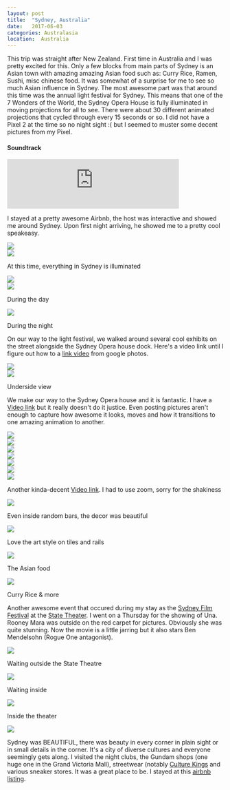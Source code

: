 ```yaml
---
layout: post
title:  "Sydney, Australia"
date:   2017-06-03
categories: Australasia
location:  Australia
---
```


<p>
This trip was straight after New Zealand. First time in Australia and I was pretty excited for this. Only a few blocks from main parts of Sydney is an Asian town with amazing amazing Asian food such as: Curry Rice, Ramen, Sushi, misc chinese food. It was somewhat of a surprise for me to see so much Asian influence in Sydney. The most awesome part was that around this time was the annual light festival for Sydney. This means that one of the 7 Wonders of the World, the Sydney Opera House is fully illuminated in moving projections for all to see. There were about 30 different animated projections that cycled through every 15 seconds or so. I did not have a Pixel 2 at the time so no night sight :( but I seemed to muster some decent pictures from my Pixel.
</p>

<div class="center">
<h4>Soundtrack</h4>
<iframe width="400" height="115" src="https://www.youtube.com/embed/TMhBEILHd94" frameborder="0" allow="accelerometer; autoplay; encrypted-media; gyroscope; picture-in-picture" allowfullscreen></iframe>

<p>I stayed at a pretty awesome Airbnb, the host was interactive and showed me around Sydney. Upon first night arriving, he showed me to a pretty cool speakeasy.</p>

<div class="post-image">
<img src="https://lh3.googleusercontent.com/WjbkiZ_F0JcJKppH_8zjtsSEIU3-sK2gT8a4A4snlnEFsL9Zl287966bWiOs-tCSJLP8PqBsHorD_gYTErZz3EwCvFnlSscBDZg3Yo8HFq0b7D6uAbx8LtBA8FBZO4V284IbJDlZqccThAese-pnbKVnM39S3xTE5cm6gV4oDdre8ALjPKME666nrPRKV3TlgQ1ahYWKE1Z1I2XSO2vVmIjUicCxzQsD-Dn3jIRx3NpJahZXKFdSFrfCm7yVVQlQDL2Ba7URBRaUFoxYU2XOhcaJF1twDHG00QT2MMsI-4dIHMEjZ1ZRAJ8aa9qxCN8psmgbnZC73vtBT8JSlkYPObYBjKAsfjP1f_fR5rVQGm9knaDk1ZRRsXUEB_iNsKSWQFaPc-rIgj4Hu9pvkeK9J-TW4rFyo5zZtxR5-C_GTm9tAXwMJNVS0EIbkyUs17q3H_hzS4dMXhvwghLg2uOZLsI-T03x2cvsyv5VOEQVoKq4OrUluyHC1AkuuooEYrTEYQ-sIDZeSnpUmKS3bX18oQYITW67UMi0pqnlsCl2vZYvd1Mvk7DnQnRKsioA93yTgg8y-rT9r7_VLxaj5JqyWtMO_8PjP1FNQTmqHCzZTvX7Pn40uLkxn09ebYN3eZiYkJ2cbbzHK0tU_hFLpsGl3tQAQMuS0u6ZfWzAjZgj-rp3LOOHu3aQlNvpNKMC8UZQL2XCPWJyMAjuGbpaX08=w1232-h1642-no"/>
</div>

<div class="post-image">
<img src="https://lh3.googleusercontent.com/EuVgVM_x88F5yuJHJrLfLxdKiFe5s-5QZiABpUaB5su-rNc-6R29uw4usqpLCJQASeYbyYCYIkB6a-xdYSvaHCrKzP8NJk9rOx1UNPt0rJR6Idz9px41YDNplRX4EX5HtEXOd5RY1OVyRpmZuZyzlzPyRgcVaoMEAKWdy1tla2fh-IMpEWsejhVPslc6DuMq50UTv6Mr_t3BH3nXL73ycVRXDt1vpc3mtYw362iopvKpvLj_yTxaCAoT_xbLNP94BMgBslU-8Asb4HpPltre1KtC7n4qQi5ZkQPYlLgthYXdsJSusRRseRNpq0PqYGysPHPXW_IyF-b5za0AUCDH_lUaKU9p4y1_0wiOzsMsHSLhvZRX7doM_ytByusV_POh-hojpqSiz4bjkea8R8W1qsqTIqiaIoXp6Vkjpc5T3bqbeRvPfX9s4ER-U7jfE2Tw-ZLeQ5guGBzRq9eNiUtViZppw1ZsbcuPGXkwotG21pYwp7zukPCUJirOd66O_Yw1QtztAQCwMfjFyd9ms8mOXMxh-Jzpuuukw4Ce27MayqbZMT7mZipKiVac0Dj2AT2Wwyr2f-3l8AKxAHjIQjRq9B6vz2jMwRZoPLSMz-0m_RBOWj3wsvLF7_6JBW9qMjNTMUZ-mp9S7jNYUEJZo3OQMDHjmDsbEcX1LpxonOENbOJDoGQNewAAtQxup4Gk7PkfDndEaRmyIfMu7Hj6c80=w1232-h1642-no"/>
<p class="post-image-caption">
At this time, everything in Sydney is illuminated
  </p>
</div>

<div class="post-image">
<img src="https://lh3.googleusercontent.com/07hC7X66Pe5VuJyV6JjD9M_K3EPZmLgIM0UU9SlFzry-v5inSCIp4YkJ3euUisiLkONx37BXx-g7CQc6AtQeDFQOUtcxwxydSneg2Sq5JCmiiJeIkkmj449SDV0UYJrC4zwcT3NJSm_lMm0tLCkNpVsL7afCoxbF9rS-wXOUuPVJJieB5Cp-o6uwvfLb1dbcNqa13U0iHYUfzB3QtdbVO15hzvpAIriF8mRZaaJsgg04VXR2OmoAwJSlYuPxVYOV2CbTL9Pv6plk2NaLrOllwaflT7FN0UJCYpB_G_ShtTImjLr-zJNyIGiTkA9dljseR72-8BuSG-NPvKXfFcvExSZsyKukj_15r-1jIrStiVS9HFNI3a3O7Jcti1vpESQu5tFvdOYbXKttnXWa1CJE9ICehCCBBSgQksdNP311d1WmLRf_MapTjkFiVT91zvulVjlcdgRPe1fWId4kocvojaqfK95fN7lr3HLKPjtLai25orGnENUvTNGqh5y4JKwd37hF1_RR15SM4hyCMPJQ5J9iCwuwlI7NK657fwqn7iMUhyEBnOfCcHD7kiDzjWmO5tn3xtopha5NA4yHuV2f4asD25GMGM7dvItjyzZNkyujwNTEKwd3HYwnSWctd9hqikiHzUsht2Ocp-Cnvpp0op8Jy8Tfyg2tAmvh4KJxOJTCptLKsdtZJImO1V_fsrzE1jX0GJ0y8y8sRCGNQXM=w1961-h1471-no"/>

</div>


<div class="post-image">
<img src="https://lh3.googleusercontent.com/wzQa_iqkv0C76oFBz6FYkpDgR0ehrcX325iZOow_y5Za2fC1E94N9fsOF543NH5xrC11p6TLPF6ed3ZZCJteCT56_QcQ_Rs5UFiGAn2NrykA-2sAPhRgUrXpD5qdzgHnHtL4N5mFybKwmHtWr5mso6RK1Z1vUtodHf8IMX_V5V7QVktOKlHiirorQc0BFtFurBELheT7OYBfB8DY8eqp3vZYnWP7sE5jDBcwQ8Y3NNYyudrjRH2iSY7PDLoBIB8bowFRQJMX03HTfnGuhQ4NXB5v_EYs_Aqc6H9psUD34-sDzpeZq7VqeCBDjd5Xr6ZaRSeQeohAIBx72AqHrPIsEmSzn5pWvsS-xjPKANOZlytiXg_xRcyrQfnaj-sbbfu45pgMltqBYsWMN892F3ckMZTTzwZl8hRbin7OppdxZYTMNmENwSZhQUgwjQPFE-4ZtIgSGZReA_5m9UoideHlz-AANY7_OmMxBZwfz7JsnCbcBQa8MDsNGOCEPTynQf7na0J6hXKgQCSh2K8SzrR-a0sFqPegrjA_vHhrG-PnBKPKq9feas9eWai-i74gyeLReodvE6LWXctGnMhoBbGmoP5HB0GbKlYPP0hnaUbpOmbyAfslfZtA-kWOmVGTo2fUDQHBJ1-jSwrwlMIS8RxVqkhEyyoO8cyVsBBkVSK8YeQbvm8tKjWHNaCyGDTQAkebXsGvVNfQYngZb1wXyAc=w1232-h1642-no"/>
<p class="post-image-caption">
During the day
  </p>
</div>


<div class="post-image">
<img src="https://lh3.googleusercontent.com/DdHcM7pVEnI90zBPp212b6LrV305S6XP_lvcZQGtyGAOxaRPBoFQJZ2OEO3Ld91NdxypO7IqZzpIqy434CJEyaaDgpqQLyvPnkoPPmgzrGxS6AGKo2IrJJD156f1Sy4Fyip8UBY1l-x3XwabkQ_kuD7JHs3J2TQ4mZMdalnFlYNL5Xzradim5pf5aUnMRGhHc4GeK3ILw43jKOnYy-jCI2j-cvKLl24jnX9wAMo8pSch0hxf20WYTlYHLFa876eBvAxb8zRoNOthX9uKjlhnILANq3mWXl_vyV1o4ylfk8t4EBvBO-jsCj8qyqb8IVzg1E9mC5ihi1laeuDzRGaEwrEJDjnTiaeUXvKail5aYCRztt5bX11L15DWDDTnzpHvzG4ThfI7pala969mrQFVVNQ1Opw1aLUEh4EvHkXSUOq_tOyDf-0IhlSo378LAwcSlEDth_xS37thWuKtX437q0r42DnJZW1XBqjKdplI5mHp-Jf--WvLhzVMsk5KukPIcYDI-a0lyn0WHstthtM_jcFJr2sTpg57j2y8i5RnjrxDlXFzaYuNEtufbyuiMZNgyNdknQ6ij_sgWyrKMN4Pc3u5ueXdoyIn9SAR7Sn6aDGDt1o3i7Us89foxzf34HwRewrn0eAHy05gxQLB3MBExUzQvXM0kIgimJRKcnkJgxdJWndA6Dv93eLSH2Cn85lBnHafJLM8OcbRcY-rTNU=w1232-h1642-no
"/>
<p class="post-image-caption">
During the night
  </p>
</div>



<p>On our way to the light festival, we walked around several cool exhibits on the street alongside the Sydney Opera house dock. Here's a video link until I figure out how to a <a href="https://photos.app.goo.gl/B8iU9up1Nk2ubbP27">link video</a> from google photos.</p>


<div class="post-image">
<img src="https://lh3.googleusercontent.com/BLBKVRXdAK9Jw6eyKouoII21a2laxD7l_DAY8kY0tJIg2wONtTZh6uUA5MfXsNs_yV_OZ6QfvtKTMgp9UmedIJJ_ik9mAHgD_ky_6RYf485Pxm9TA7CAviYYjuFybN3WdpseGWUvmbLHts68Cg0GfjkXQJKm2rW9Y5zI3FDQHsRUoxxEigEqX_ZXGG3jQdkpewYwRUg32_Mk2Wod85AvTOYhn9FncE2lQYELjwWR1RTDyIVY_NLkkN75PDSTGc9nveEmObGnqdtAtQOHqBIZOaWy4HOnbCfz9qBAeC2PhbkrQ9DC9loAyzp2jTWwSHYrIBmnEHmDClV6ey1I-xCNxUwelYgpd2b2OmuB-2PJFFcFEjfpJ7tizEuLmpYUik-oo-_NzWLOrt3M5RfECrgeyixjsEK7Of4xVDOBenYT4gLtN3m09o4cAknUsO-Pzlxe5yUUxZ6aqyooOpXIhu1uhXdTGhQgCtKl44xihmeFVbaj0346dEVLR-rE_3i2oyKOodaY6ka7z9vM-hztzKwqh8xg_tyHLXMww9E4tOViYoWeq5bOEwFqupjg_Yv4bz_ZeJM1t-nYsapigpSJaQE-XluDtQNyaqmxp1dFO7_tS6aIDR9DSiLyNJ3xfxNAbc3h_u5UTNvXqpegHMQiTtp9OrtB19YsNWH0Tt8q2diTcbyamPZ2L-IUJ0GvAJ2ym25lAh-RJqvHy8ejZBaT1eE=w1232-h1642-no"/>
</div>



<div class="post-image">
<img src="https://lh3.googleusercontent.com/udJdSd2U-6NXyzV1lWrpJHfxsNnNVcgDJ4N0gZw1dIdm_akr1b4JUiy-NhWTG90l5_9ngtTrnANzPq1fSJCRapsxQP30Tv6bIjPD8IxiSuYnwHvODq4e_DxUUSGzhAYtMVrMmEXmFmfSPihg-8yorrb7d2dfWvB6MimlVb84YgQg7OMxnnMl-LZtz50wtZJMUhVAnUBn_8prqKCDCZTUQInu9nqM-_-7e-0ctlMTFpFqZBzJG1rToKce5NOrTlY5v8CQFE6X1XXg6MppzT829Ox3y4nlqiiRNR5P3OWW_zr6htVjgPriCfdoCZPmqpkyodJ4UldDsztRzDGfxQYUMXD26W1nS0RG4tacLPi4r6PbDs03u1fkt_aTygs3dLm8VK58GQET1il9YiG7n0v0jfh88P2oCRy-EZT5TBgkpk7FUlqdY8_h7V9qQvfQjyNWMxetOWDH8h13ro3OfymcszOmz10lInmlfBZ8Sdgic4v5f6i-mO6Fsf7-naP0VPfN0ZoHt1qhdVkqChApQrDWjAtx8hZu49kaQ33gQ176Rw4HT5BEoM_4dWYpggk0HRZznEvn4dR0fXqKZTgIVfkPqkqacAG1XVz9OYNMB9zhVwRvv9z1VPcWfV4HxSqy0sUK_lYhhgSQ5CL6vh4jofS7U2nl0fJf-1ZB3E9kDLUX8ZdFL30vhdU8nAQbfj_hGH2dwW-k7cvQ6GEalkiwkow=w445-h333-no"/>
<p class="post-image-caption">
Underside view
  </p>
</div>


<p>We make our way to the Sydney Opera house and it is fantastic. I have a <a href="https://photos.app.goo.gl/1z7RHpM6a5oCGNLV6">Video link</a>  but it really doesn't do it justice. Even posting pictures aren't enough to capture how awesome it looks, moves and how it transitions to one amazing animation to another.</p>


<div class="post-image">
<img src="https://lh3.googleusercontent.com/ScFzVvs4oIDm5rvxK6TneSqU1dfZmvPNI8B3N5K6OD7_R_D6za2UNkihxWJ-ret6IvMBMdu4n_2pFlLWhnMrQuhMxi1B_CaXJqq8jBiVP9mZEqXsBxE0nv4A0C4-d8E4nkTi1uDVqUI6elEaY-uiu-RK3c3Rq--cAM50b5tmEgaF0lggOiKxcAB9nDjxaoQ5WQLjIrR8ipnaig36DRPS1A5o-8Z-setdQSweuu3Ib5VNQJJ0Fcb5k0TfjKJTTvPf8eBRVYxrHaSclg2xgwUT6hYtRlD4RQtOWebh9h4eQigl6tmtJZZihSN0oRgL7JoNDBdjmKdFeGvJ_-ept8Uk6PHYewjfmY-WQJgFwS8vguUvDnwCOYJ4V0PFyrx9u-X7MAezC2lAJ4e8dXsf8HgtZxugCx9h1siyeiqoS5SurkU6KeE2qXCWLqPFqt4G60zxu48a8uJnZgviwyDRakIJ4ubtpRuL39OjdoxLvJVCbyJwdtLZM6U85kX_sBNhRisA_Wc6jSe4ukDIsuktXziB-MZNj6gvBmzp7nTOWxxFr_LxHvQ-q8JebqapvuqxQVbrSzfAJ0mR_E2710Hp1mgUb_xzgY78rhUdU_IalkdfoTOvdj2czGLkurodGOFozxS-93woFff7o6B3XXxVMtb5uSiGSRvbOKP4Eo4wl121YJ3LoMgJ3l_mHIkCvFqzs58waDmi0Dyo-rzjcDfMzG0=w1961-h1471-no"/>
</div>

<div class="post-image">
<img src="https://lh3.googleusercontent.com/uyBWAWRzv-foQSSU3Nh-K0Hgmm9Y0CaTw12sCJ-M8wRL7bsUqAPRwu-kJ0XP8qaiD924jtbyxJ2pD5J-loVCl3OjOmpc9U6q_SYQS6k6UUnVB3pYcw4oFjsQ0hozx4pYtknHTLBNLhVqAWIXt_C7wYZzVLPL3JThb5DXTr8n83TXw-TZt5ksxrtAqF0-zq_H3A_UyflLzEXi_iWyKwHCHZcRjv9TNUIqgmvFLHfRhZ9hl-LtOQGi74hrlf6jgxtvgY_JRXYmC22XRpfXyGEvnvWvpRo1uErqOlqClIzjrbvpt2IFK_F18ARxBL6c7mYfta0o_Oiy8hmJQVZsbAJzjQipNA4ZoldoGkY6QFDWYiUPgoO8AV6Ys3DELBibF5qk8yo1fAyvJoGQPm0jBCuhQZNWr92ZG40ZjQ9UQeuy77W9GcRx9quXSPuvYIbNS-NFVK7mC87fk1dorrTSB44Fgz-Snvjhso79h4YOGETj0W449gW4xZ9S5o6ugv_e0zxkXjrUdgZKTfRXTjA0R5LnjzQCc5gbWU2Eja0pUCOUNoIS9Tboeu7qRPf8QojSmH5ZsaA7BlzuTeTTTImxUm6A_ZNFPC7t1X95xTLt9TbhMWVWDZKL50UNhQuRD_3iAb4Mp_KDOujaPDaqP6tUhaLvPntI7uMeB83R9Z0Yi6eheItwysOYvudikhth9OItDYcXEpwblOWcXJv3JEJnabQ=w1961-h1471-no
"/>
</div>

<div class="post-image">
<img src="https://lh3.googleusercontent.com/yggUXXQybrvluO3v8O6hvfh5q0Y_33HlBQOc4cjhyWw0p1DoYPOfjCRVkD45ULVlieOD_Iuew0hy1Xfras_Vz9uWeXzxE4_wehRHUOvnsTwP1wTTly9vfFqmcFnuxsKjRoO-BwPHNA4tg_kZVsxois66NTtafyxRpSXIkt3Cs55Sv8oH-8d4wnN6WhdkCwTELgOI-njigPA13qeIsYkxCc4aygDA7ZdBQjSUBs_2Hb3A8HWLKSoEy6H4HtKBp_Jl6FKzrfr1i-htsiGxTkyAijBBCOKRBfd9FxNDPq67uCq7yAJ2fRaOFPwA_GUnIoEjizYllRsF_C3Ip2wH0uPBR_mH7o8fvqDpi62dE2U8RpjOlXrAI6vAeODjsgwVDLSAxsCOW7G3wnHN8RNbHzB77KM7KaDMGzyD_v0dMMA2oUmnEiSvK9KjVbcOCTNm3yQ09euJZF2kUAfLtjtbeOO4RW9gBjJgNzdDfBRLdFwal1VuIZcxu9ma7zIuLWZAi6xcFcyAPIa9dF1gINzpi2EBjud-tGa1KdlxlZW-mTObR1K2qO5WoXxhmM0j-H1tQbP-W9CheAJWUZc7GYJxlUHZPWZbPi9QiGJNA3-B2zMKRAp-Ch7TRQXA1mDeIHbZOiX-f3RYbRe3pwS5YrRWMgWlgpSWeY_BJaRGh-e2DezZ69IJDbkkllnVKkaifBzoV2ympDA8SWuokUvqSslHKyM=w2126-h1595-no
"/>
</div>


<div class="post-image">
<img src="https://lh3.googleusercontent.com/PiLTsPUADkwPmLBP7hnpUvDeQtRuTl1B4qu5wd7IpwtOSQ-VG8lD9So_2FzTSmg_LPjfxdfwwTHw6htVe5kk_0D4l_HNoCbRgbRU2veXT7izgHzyn-rqpoJEvkpIus9YWanBVhovsBQnqvoCKbKuTTFsVUPv638BeM5ch-I0xorihj7Eq7lCb3mgMBx3cTiT5m-g03SLp1mcCIeD-xtT9HaxiBEYUycT2catJXPiceIJqjkuK3tR-uBJdoK3POv6v7xxwTPl4JKl5TDY-XPAAXQINlBQaCreGBVdJFnQKKgHDycKtkeF-4ixvapbk3kAmR4Cc_ZLiBaSD-X-t0RHyp1scyvcPVBW1xpnr46Ij92HIacQ31XgG0iVFuR4hAnKsLJziRVgxHEfcKT6EBiZKUt-dm6NjIfmGIb2bjxzpzjbWH-bN__zbqovfS_gD5MpX4-ghgOM9bkSABDr4wN9rRQkUQPFwKVIs6YxpjyUQPFkUa_oe55RgWv4cpc6_uhDPP6X5OYnpvOcw9jR50RmrdQuKcSvclyjI5kUd21VlkNZt5TwmMYSWIMeXzFBHqhU7SSUQ76Ekusex-h6CLhWygLYpZ43vNo-1Rw4NuQD51PO4VvG0VCnJh2aBA0vIFXTTX8LmH7IN2UTiO3dNAnXTwRyoaCXt88g1YN6o9m4SkamZ9iosun9JQ61OHvjQtOLiOXMNQaXKJb-0oBcchs=w2126-h1595-no
"/>
</div>


<div class="post-image">
<img src="https://lh3.googleusercontent.com/uzbA3oXrkXYAZFvEC2dFT2bic4h49af1LzESqoSLVdM3fWfL_4JEkoyt327fwdmj8vfgzgThyH9U1i_XLk8kz9zK8C49QJcyUpeCzMBxaVbq2TYnySgaNuEB62xixvikRYc99v93vxXhJiqGKQ7CVo7-R7I_bHYmF38jV5oEbIFIn_VrwotuTGtDJF2MPJdJPjDh3It_JNnG7iQa7qaEtZRo3QiW4mR1mhrKKgkXo8NhDWNI4DIx9IT2gSvbM--hJqb7fn4H_vrRW2S5EtPff2VlhdNak28NsQ5BjmBziKzPz9AuqlumkMwgcYox_oxRg8Pt7hZTAD38CO0QOGCg1VlnjdVfpQNCpywgqRTRh-FiTTsy1g7Yc19NIHk7tYmIEnDOndkJtiLNjwvLXZJCeze-MT18tg0UwwvuM26Yc53Ai1zs1siMEYCfCOX7ytn9yyYaW0_bTeth1qjO6pej9C2z0WuYq4p9lrCY1h9CajUSMUmbwmLgP3w-xAuqhgFFX_Z4VX1dip9S-SmXs4jlmHjbjc8oQVvs2xukDiFx5_15n8G9exRULRYKf8KuOpxlIYBx7BPS-Xe-Eq_vSg5jVtf-KOV66O7JceDLzDSuNvYScEZ8XGN5dVRibSU-OicjqdcubF1RSQXTTPRiOhyp6fLIS1Q8pl2DxOwtU1trSdzt3fsBtQgyzNwyVx-FypFW_Tkwpxy5368Y5yGS2eo=w2126-h1595-no"/>
</div>



<div class="post-image">
<img src="https://lh3.googleusercontent.com/Ujs5Buazl5cFmhIbmaT7Kgv5ZyVel5kK18fyOQYPFns9ueDababLOi3D2pChYxfMnzPG4-7S_TAObwxDrnqHdHS1MzuM5hQCdMe-ko3CZO_zSnxNQoKLkkmCSp4gMk1ZIl4TQnQINm2sIQ5osNEIPnZ_ODrQRrAlsdC55yvyg4BxN4TT08JwxHNEzhViaH0mWtRJRT-w1W6bgA8yjC3VXj10OTD4UgAtSDDJ8EqQ5sVD7AA2kFshH_XavceVZpxwXMOZoPvBlt3wuLUi_6Adr2i1EC48BSl5T7FRN6Jw2pW0Isody_lndyVQnlZeiADdLdzrjO3v39jssZkKH2ErSqSq6uEOlyddwIS3h1mFY07IPwDrmsm-MWCsC0pJvRSru1SrviT0LukqcV1bIiMf9omx2pQd-C7sN1mVPLazKKFtyaKz1k_h_93tXZrWUY5tUfaq7jPql_raOxXIYrxWOI4DXwADjAGzFRUJxzq6bZ1Sw1GhaERjm_gT8ZzIfqM_bgTChvmFV50W2xB7YkRP11qGZDCFEP_zmCtEPdBqh9LuAyy1z3zPZllQYImqd96niC207JE3evJMPQ7znpCmZL5ndX1JAQF3XhDINIIbnwWyrNINZtl5yYJYuWHh_3yGVURu0izHRETr8SMEGZDigfHQprHbBaUdKuT5lggnXbEFUDaFzuBEeXIz9jS9XaBsTyNLZ48THvbcUVRFwW8=w2126-h1595-no"/>
</div>


<div class="post-image">
<img src="https://lh3.googleusercontent.com/YgECVgqKE2uimtF_66lYrzhdE7kzchfoG8Hs1Al5UAL4EyUxjAjnAHHlLoXL0Pyf5YVsG1iuatwbJdhLC7RGBjWIoi8iCcKtJabIPFxQ_fFlFkF3jcMrgujhXljiZvoYoaIndE-_yQR_-7Yqnvh51hu5bMH05Xe21sqq_nABFy8VLSQjV-FDwzBBAdtn0wFr__dCv6lo1epeW8dSkHO5G61eipOJ4iZ7SmJeyuDg8DMWPdU80dIczZCC6mnCYp9z4ViB43rT1HoN_xtogcxLPhfqLeoKIAfSLEmST4Ijwf2Lzsh5cVmb7DXloejAtPOlBPgaOw_Fash9nUg2i5-w79U5-9sA_NHINFpdQM97aUa98_1TjbazHH1s7tHvz4nFhh9qN0bTzOezn-uqWsS-72mshYTdtz2dC7hcFG1eNQ-6xxtv2gMxQHWNTLhtEYucwnNXzosMyIGpzq0tSE448AuhI1wlZnjnL-SDov8no1xIL7xreGPALQigNSSaABDEcW3Vil8kAk5fzfyu7IKLsipcGq_stAY90dvbHOdVcjmKZwg6QLwMDTXrhMBUVVSpYI_b8B1QunUJPFrIEbmHZhbXhQxdxmDQGNrjn38BzpRYBNeD0qoMcNb7tvdMYSk9UNL7AEf6z0gpkXn_E4ztfYiHpRDxmSYd8llohZOfA8kk1Di2O_1EJxqF76RYMNmYmLEbokW7Qhvi9T1MADg=w2126-h1595-no"/>
</div>



<p>Another kinda-decent <a href="https://photos.app.goo.gl/KEq1j1i19Ln8rGVCA">Video link</a>. I had to use zoom, sorry for the shakiness</p>


<div class="post-image">
<img src="https://lh3.googleusercontent.com/xe2DCcomKb1bfftkrjTLUkBtZWVTZfmnPEh7LQTuUtrOVhEcwjj2LchaTBkROXL7q3d9MX8MqG06F33YSowvA9LtF34yi2uQdOE9a5VfC9nDcEEepT2Tek5EeLr76_bnSQGhdtHEa8BTWF_rEMIgrq2LB82cQ7yl40sudBGn3iitMkOyKtEJzyWZ6BR7xlhBYUrGhZwnPJBkZ1qlPaVfbf5ATlFbzgsqvxdJLvGzo7f6yb9k_E9q0KSiFOJOegv0S__K5WjqLjH6xaqo4RDvayWyrJqxnZnZ1riCTOzaKiSlROR-9Q4Q-UjtL01b4fbbaiCCOOTn2kbL1Sp2zBBALHDeoWSo6TjdVGapPQCK3UdX0cHFbS-lsRMJNZpKGkYv0TESEOn8Di7GLxteXN88F8TpLA_Ullsf-513bOS3uiDUPK30yjup8VShKemboWAm7h8tXkPJsJamcXGWe54t2vXCbv0_MR2i1Rn_RvromlNO3UoE3QfrEgOybmJJ0vPS5l-RqZv1_Usdmg5QkXIjnRHKm08jZOmqxLasE1kEXvUzV9BJxjF5tB107J-c3hHXhoNRu9tzDLjY8VJn4lbsErlj0GelZiTiwcd89Xwih7vesxjbosQPUSuGsv5rGHOXf8GdsQgRj7ivmGRyr_-ZpZc4xWJeuyb1U8VB6fO3SGlH96GNCIlL0qRHVDo7ZdxbqdYVlgYUSkyWW7pWDWQ=w1512-h1642-no
"/>

<p class="post-image-caption">
Even inside random bars, the decor was beautiful
  </p>
</div>

<div class="post-image">
<img src="https://lh3.googleusercontent.com/fCiFeQe3WTtS0G1SloJEpfA4TNo_Xxub1BsJ-q6Z6gUCnW46rybHV26xVTHfGLvNVASp3gMcaZZeEQAnNh2IQbwm-2QAIODAGcykMjG9hDzMT0TrraqoFxekRjYEeurkbDaK6RQfgfDlOjJbmf_klrQ3q76y9hPg1r0KoLbVsjorOKeU9uyMImBctiK8XNv_66YFBnC4gs0Pc4-kahRBuWc306pKmNFZwW4Dh0hEthMIAQzdTfWOjuduUCgaXbTVg_VjlkexjOqq7NJG_cl526Ii1qPrJzxsQJrQj7DsUElr1mHTEW7ySJifEHGgnw03jwBrp9tMTKd8B7m2346gasDzhJ7qRvIaZi62O6CEMlNaItSDmM6zF5-CuJ4fJaBwWJ57keyLO8Ecy0sWr9lD3R84dKeUWUx9WV9AkUUW_nqMdo0LK_KACyF11faQZpuoQGq03dLfGxyPYdAvcM23VmowdeF8HnoW23P2IqjRCnkBxEdwtlwJLEVuPmXpTyKUkT6uDm9NQDaqko_bEdq-yEcN9PP2S1UcPVG0sI29zCWzxwj8ZQr4Flhf6NLXj_UihC_Y-Pnbrq3lbak_faaldfpWmaQt_8BUHRmnw0EHXxY02WEFOmqPoqjxNOzt7h1L-sL-suIaT6pNzyu1o-afUbFLmHORiUqXHD5Dv7nhgs4fiAoFiCUGUJspoJWF-h8iwmpb6eSRrMvPubq2kFk=w1232-h1642-no
"/>

<p class="post-image-caption">
Love the art style on tiles and rails
  </p>
</div>



<div class="post-image">
<img src="https://lh3.googleusercontent.com/eyr8fjjPAIxXn_5FNDTBfg0alvApSunPH-NDAWAz6YecNvrwoB4DL7yBlhYuSl2M5YwZ9GzSjamoy9o7llrdKkw09xCknj37XCZPITq5JaO_2HcIGUdjkM6ddBFxPuaOmky6K2GxcIhc6wlP5usuiB8DuAub5-4hyLA2BCQAl11Em835crgFURhDy2ZKZIkbvhHI3mqtIWaQ-Pj1Zs6Yb1wmQ92k-cvfCQ4l-6PraLmFjQx21JgAiOcOXSM8rKSX1thLIAgTcMhA5xgR-4DiTFzsj502R5VV2z6mjuEKS4d5eW40g0_hAS9jC0Hh6UP8WhuiciaaG3dNwJdudNcdocVl8DDXO550NRVGD1kk9RCIA9JNigH1Tvmt7SJnde0UY1jIY08dPJOb9__IABZ-vyPZUzgZhR0g4oz75r2a09i-85famwh9QrFr2sB_SClI8WQe-W50lCnhCoU11y5sXXHJ_vwEZN9VXTbtNX2NLrX_F3xOMurypCGdCWDhSpw0yNHcGZqAKJGzXn35fBZIIujHKw-fUtkE1z3mXiaHVPPhfCzD1t1H55StjTtnwt6N9S8nvK08YbsMTTRrolSCp_GK8hxFteofe-K97GvwEvSPMPHH0PL2TCZ0K7nYwT3hpYHXyy4SCYBAjuW7OeQ7__ifOIKUz4vn9bT-y_Wr2xKKrfmDQ5Y-qhELj7CWGzue-MVLrSgqyL8BhimfqH4=w2126-h1595-no"/>
<p class="post-image-caption">
The Asian food
  </p>
</div>



<div class="post-image">
<img src="https://lh3.googleusercontent.com/z65RWQNw0tKDg1zEUod0wQM81NtctMoFWliVSe5z3NCr_CHJH75Uwlbme7dz-ibzJr0BxRzoFlTxvdPVfkpTe3Nc4U_wXZJZGOTNBtmGswSAT8CcXftGm0wohzuErqH1mGFSaufz1X22Goy5cCvPJxjHzFPLULqVTD4_Z8d4djqH9JxWPDlaGRS_5X9uoxKoqvkVrUj910zFLnllXA6lJsoQDuO7Vj0SCYlL4gNXO5t7qol7Ar0r5AageZbuldm-4SGG3zmeY57x22J_bB-cdpu4Bjtx5LVTQkkFvpIoeJ5M9BL_MD17iwX41csCPfaaRRSddo4vF5UKa1kLf7cf6LTBy8rpijE5hPpwy_U-7od4sy9HV_cHmaPO9dBcVHEIcwopmCYnr9G5-qmJfPg5IbEQ-NuPE4U3sCjjOrav3sao-xIhNFvBRLismDIocnUyMA9hOoZWHE8oFxWnWAHZl5x_tPzXR6vCHyIEbtztONJozwXyzHxMYYkC6Jvg7IGE29NunIAvc6q1c5c9ToFmPwHpxTXSNuMkKz05a96v2CLSNSfsz1VefTZdA9QRepwOx2f5rqccRosdlYRDqODmgnv2u9ZodXenjGaujK9pA9bsJLZ-Ki0lBScZ30hKsCOcVATeT63K6Va1n3ftwskqbX0Motw6y_95f8VzwU_FWj1ECd3DlhTNDza3u4niI6pnE8clq3916lvITCUEyCk=w2126-h1595-no"/>
<p class="post-image-caption">
Curry Rice & more
  </p>
</div>

<p>Another awesome event that occured during my stay as the <a href="https://www.sff.org.au/">Sydney Film Festival</a> at the <a href="https://www.statetheatre.com.au/">State Theater</a>. I went on a Thursday for the showing of Una. Rooney Mara was outside on the red carpet for pictures. Obviously she was quite stunning. Now the movie is a little jarring but it also stars Ben Mendelsohn (Rogue One antagonist). </p>


<div class="post-image">
<img src="https://lh3.googleusercontent.com/TSuDRzwqUbnPviXpSCq39EKMctReN4WLESIIuu5Bm9syCKY9pca5nROvv3SjI6j6jfvrNws5mxcTXNCBrMwQp6MxHRj6WbW449W0-IYA6LkceNnj4aPYFlI-mNv9WsZSNyCy0cEEC47su1zs0tSQqt6EeRJ-1wCrHuF2Xq00PmKN3F4eVB0nR_Jfs_U8whPN_znt1564G-zHuv1uRE2J34sTsoaaxN3LU2sty_3mLczu_3be23DVfzMfcXJcfGb3xhQ6s0ZyR9CkGz90OGJR9iqzZRs9cFmt4-ZuLwcWPJSa9-B9-HCoaxqs0pBq7sf3ObnUXz5WsHFWLSqEoURQCGqc38HPQ3c83-Z_l59Qvx9JgOvqrNOuUdoGNjn6eEZF4OW448Iag5G25XQfYykmLufdQqkjHJGNTyjaXU0ie0u6oXuFxJGG6bKp7WCxdZcAHVmJwMqmCKShfLk-u8W6EB8uXjVtvduu4PjIS7375mDOfls53idnMEiIxazMjKt75sN0ZRWxWotAQJVm_3Gql4kgDAMrDp2VmKaDQIKfWFQtTvidnsjHxkL3BGQVKoWw1Qv3t3ljSvAY98xIPSstpPGGodHn8xHsJ2ok9P_e7wyX_Mbn__x6Ze5aGdRBQHBqCElF8IqZs7R8xYbO3TAEOPUwELaRHCuP7qAx9kVxj8UGPbt5mafPOmf2Gr-xnX0GPyP7zNlrtqn3rPnV0bY=w1232-h1642-no"/>
<p class="post-image-caption">
Waiting outside the State Theatre
  </p>
</div>

<div class="post-image">
<img src="https://lh3.googleusercontent.com/tyjK2X-PXpFHYUIYXPQ9OqJ-c_AA3KOzpEgfClMSvI48dkoKMWmhj1Nq22vZFfpt3BVaXhchEfWUwJZGt1lmqhUbrMlQBXBY-JpE7vyed0ahLYnuYfSkI6Acg2Q6QzfC9r_WL-ypvM3jQjchlVq4fgNujFtzpC9CQ5losfmA5Zq-tCVhvh1BpD0xr0MjQ7l1ch9g4ooUD4qy7_4r8j97kRKjGOpLvn5CDxwJm38B4MuaEsZ0s1xiHqgWZbRg1gZfVmK-_IqctJ5OJ__k883hpfyW_g7RWwN9R27AjBJCFinq7V3WvyODvqgguiA7-Rl8PDiDmBCm_k4aYjYzc_sUHvboISHC_MkEOQtTc32KxcABoFlHFXS65h50_-ZDJKxluCM0UwzY4YiWpYBk_yqARRCFylsirJcqY84WlXJE5ze2DN1w5miASDFOnZOUqJFm3QDiiHGcrR0Xr2GDBCUASQY7DzdOWGoZbXOIM8k1IcVRcLaBVXotP4d5jVa_fuLxu8JXGDYKJliFjo46EXupQ1SnxReyb8vwB5Yuv9lfC1dV9LzS1ZFlzgmzTZrrg8OQn_cHPi7-Yhx54agqEZIFM4-ITfJSEmL5FiVQRrDdWz_kCro7ExqBvlnt39i7Ahi_1s5zMcfSjp9qL3xcB90lQOvOfaO_i7dxh-Kfv6Try71nBLfz741fKI63Bhu0MYahReb9ehmPPma6Kr0eXOY=w1232-h1642-no"/>
<p class="post-image-caption">
Waiting inside
  </p>
</div>


<div class="post-image">
<img src="https://lh3.googleusercontent.com/3BKok67ekfJJ8NEhbYXxkL11K6GNHKz3bwQUc3IQAqecJnwaI2GxmeNgUKTfoDIzGbUWuPib0tjWozyhK_cqoc_OzXAO4x9cT_WG-MMqYjnPtl7w3wUcPxZqbFnM8P314g5hcqjqTrRvHq3ASiA4psYxobQ8IH6AImOq4lOuOb72aM5vmV61RG4eb6Wo-k0O0oOiFcpNUtI51w0kZG27ZTVD-e9p_JwFOXAS-qB7UL2bBC4y0hB6Mlg1GubJUMQ8DFQkQSTZ0-xhE8FwDgpmzox-rWfhU7kcXpK7-qo8RSXYz41rHxzNmKDFW79qMBReiMAt9upk3ErfLhTQ--tk3JGwGjZOjUjX11CeHbDiVGVr0SE0im63eycWBUVzPIHw30okMlho6_iP2k3ATp12pHKkVvcbREWMgzYwNsBRgNN1RXELDoztUJ4Sbx7LJDD15czYgIJKsr4hhy39_xvUzCChgfNnx_r4UnwPoX_rGo8RN8axapSESLY0F2_WbHAAxymjekjK8Qk4FQRiu0QYKMWiDmkRS_W8Hw45r82kdUpEzGu84SlZXgAnU1QK4hLDGeEz2c80KbtN5CrXLRGd5Br9foE5eNGNfiEGVW7SleUIOQ425ssAV3r5X8balN5Wl320tPtWoxekWZKnnDXYhmVJeQJF4cr2oNt2g42j5LnrpoUCLxgJgepOcSLzd_9cKoLsvwBm5cms80FFMYk=w2126-h1595-no"/>
<p class="post-image-caption">
Inside the theater
  </p>
</div>

<div class="post-image">
<img src="https://lh3.googleusercontent.com/3Kw5wfwOwCtDIeHEJ6Ep19d6KcwnQGv9Vp3DcAG4SOlG5oe7DLOUQGONkIuBxl_wDyzolms1Ly19j2mosI3TcSBvxUaKF2chfo-p9Pckno__o_VSzW-2_MZvBAOE4Z2L0Jbt6guv2OSy_vFTdPgCnDUDmZkwpwPE2U1TvDl7MnFXl-qFw8TAysqYy7rng_cRQtjljWWTDgfDSnlqqvLXpUA3mLPVVwJDwIEmUh5CjjBAgbfq285JmrBJy8OyGWDHWUsIl8J1-wyksDtyqW63QEhpU2EPiA2tXgSaMcKulzwEIO3DQUScoat9A4COKkaocrKUtwpBDi95aa765aHH_Xt-o_np8Ggnf5bjOpepiPA7MHLbf7g826wNZFG_Mbs4PsWvYXf19KYBsHD8sAF0086tUgLG2xIEqLRA75M1F9T2QJFqqP_p011Z7bz9_h95xUP_5wTB5n656B6pHMiRCmZ0e2d4vDz8-E_jOuYAFzovdYMkeUrkhhGx4oDgW2L8ltswBLhVi1KgBFZQuaVi5tGm9CtsTGP10X639wH4CQEPTF9qKJc1f7pouXL0tOzekdd5MqBuX-FRss9lu8FlHN7E1NFVRbwXe4F0gdO5DIZqXhNJe9rH0mHywq4ytr2em3T47ttpWhwHKSyGKnk-bUon75yniRiaD8MHYySKeSsKzzyiNx-3FOGmhbvYQT60dxCuzLnVW1Ud8uT2B9Q=w2126-h1595-no"/>
</div>

<p>Sydney was BEAUTIFUL, there was beauty in every corner in plain sight or in small details in the corner. It's a city of diverse cultures and everyone seemingly gets along. I visited the night clubs, the Gundam shops (one huge one in the Grand Victoria Mall), streetwear (notably <a href="https://www.culturekings.com.au/">Culture Kings</a> and various sneaker stores. It was a great place to be. I stayed at this <a href="https://www.airbnb.com/rooms/5607271">airbnb listing</a>.